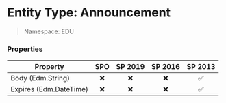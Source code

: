 # Entity Type: Announcement

> Namespace: EDU

### Properties

Property | SPO | SP 2019 | SP 2016 | SP 2013
----------|:---:|:-------:|:-------:|:-------:
Body (Edm.String) | ❌ | ❌ | ❌ | ✅
Expires (Edm.DateTime) | ❌ | ❌ | ❌ | ✅